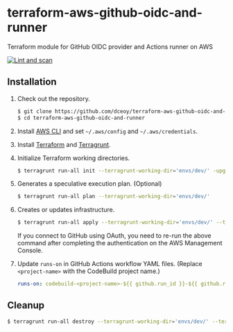 terraform-aws-github-oidc-and-runner
====================================

Terraform module for GitHub OIDC provider and Actions runner on AWS

[![Lint and scan](https://github.com/dceoy/terraform-aws-github-oidc-and-runner/actions/workflows/lint-and-scan.yml/badge.svg)](https://github.com/dceoy/terraform-aws-github-oidc-and-runner/actions/workflows/lint-and-scan.yml)

Installation
------------

1.  Check out the repository.

    ```sh
    $ git clone https://github.com/dceoy/terraform-aws-github-oidc-and-runner.git
    $ cd terraform-aws-github-oidc-and-runner
    ````

2.  Install [AWS CLI](https://aws.amazon.com/cli/) and set `~/.aws/config` and `~/.aws/credentials`.

3.  Install [Terraform](https://www.terraform.io/) and [Terragrunt](https://terragrunt.gruntwork.io/).

4.  Initialize Terraform working directories.

    ```sh
    $ terragrunt run-all init --terragrunt-working-dir='envs/dev/' -upgrade -reconfigure
    ```

5.  Generates a speculative execution plan. (Optional)

    ```sh
    $ terragrunt run-all plan --terragrunt-working-dir='envs/dev/'
    ```

6.  Creates or updates infrastructure.

    ```sh
    $ terragrunt run-all apply --terragrunt-working-dir='envs/dev/' --terragrunt-non-interactive
    ```

    If you connect to GitHub using OAuth, you need to re-run the above command after completing the authentication on the AWS Management Console.

7.  Update `runs-on` in GitHub Actions workflow YAML files.
    (Replace `<project-name>` with the CodeBuild project name.)

    ```yaml
    runs-on: codebuild-<project-name>-${{ github.run_id }}-${{ github.run_attempt }}
    ```

Cleanup
-------

```sh
$ terragrunt run-all destroy --terragrunt-working-dir='envs/dev/' --terragrunt-non-interactive
```
